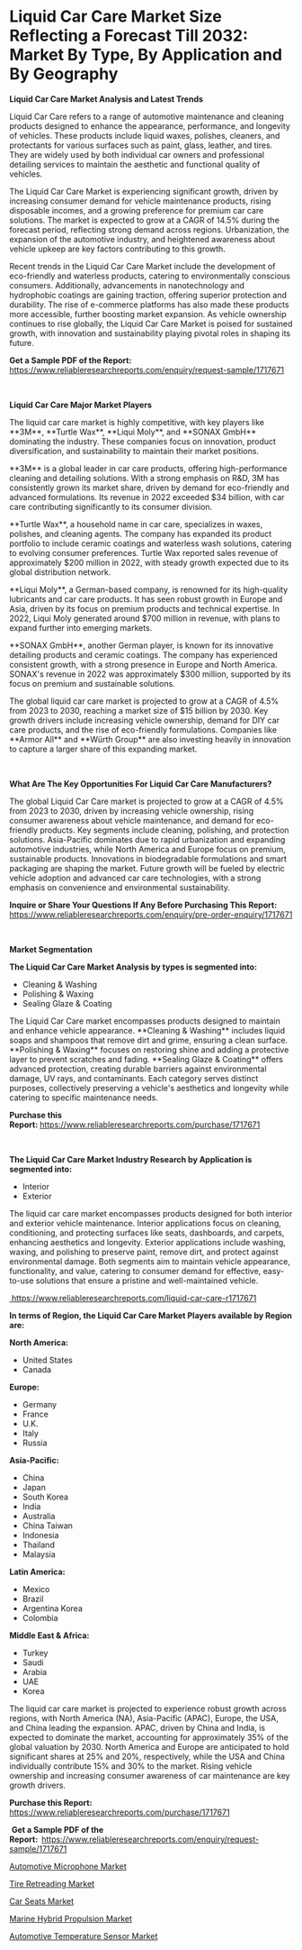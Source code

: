 <p><h1>Liquid Car Care Market Size Reflecting a Forecast Till 2032: Market By Type, By Application and By Geography</h1></p><p><strong>Liquid Car Care Market Analysis and Latest Trends</strong></p>
<p><p>Liquid Car Care refers to a range of automotive maintenance and cleaning products designed to enhance the appearance, performance, and longevity of vehicles. These products include liquid waxes, polishes, cleaners, and protectants for various surfaces such as paint, glass, leather, and tires. They are widely used by both individual car owners and professional detailing services to maintain the aesthetic and functional quality of vehicles.</p><p>The Liquid Car Care Market is experiencing significant growth, driven by increasing consumer demand for vehicle maintenance products, rising disposable incomes, and a growing preference for premium car care solutions. The market is expected to grow at a CAGR of 14.5% during the forecast period, reflecting strong demand across regions. Urbanization, the expansion of the automotive industry, and heightened awareness about vehicle upkeep are key factors contributing to this growth.</p><p>Recent trends in the Liquid Car Care Market include the development of eco-friendly and waterless products, catering to environmentally conscious consumers. Additionally, advancements in nanotechnology and hydrophobic coatings are gaining traction, offering superior protection and durability. The rise of e-commerce platforms has also made these products more accessible, further boosting market expansion. As vehicle ownership continues to rise globally, the Liquid Car Care Market is poised for sustained growth, with innovation and sustainability playing pivotal roles in shaping its future.</p></p>
<p><strong>Get a Sample PDF of the Report:&nbsp;</strong> <a href="https://www.reliableresearchreports.com/enquiry/request-sample/1717671?utm_campaign=102&utm_medium=2&utm_source=Github&utm_content=ia&utm_term=22012025&utm_id=liquid-car-care">https://www.reliableresearchreports.com/enquiry/request-sample/1717671</a></p>
<p>&nbsp;</p>
<p><strong>Liquid Car Care Major Market Players</strong></p>
<p><p>The liquid car care market is highly competitive, with key players like **3M**, **Turtle Wax**, **Liqui Moly**, and **SONAX GmbH** dominating the industry. These companies focus on innovation, product diversification, and sustainability to maintain their market positions.</p><p>**3M** is a global leader in car care products, offering high-performance cleaning and detailing solutions. With a strong emphasis on R&D, 3M has consistently grown its market share, driven by demand for eco-friendly and advanced formulations. Its revenue in 2022 exceeded $34 billion, with car care contributing significantly to its consumer division.</p><p>**Turtle Wax**, a household name in car care, specializes in waxes, polishes, and cleaning agents. The company has expanded its product portfolio to include ceramic coatings and waterless wash solutions, catering to evolving consumer preferences. Turtle Wax reported sales revenue of approximately $200 million in 2022, with steady growth expected due to its global distribution network.</p><p>**Liqui Moly**, a German-based company, is renowned for its high-quality lubricants and car care products. It has seen robust growth in Europe and Asia, driven by its focus on premium products and technical expertise. In 2022, Liqui Moly generated around $700 million in revenue, with plans to expand further into emerging markets.</p><p>**SONAX GmbH**, another German player, is known for its innovative detailing products and ceramic coatings. The company has experienced consistent growth, with a strong presence in Europe and North America. SONAX's revenue in 2022 was approximately $300 million, supported by its focus on premium and sustainable solutions.</p><p>The global liquid car care market is projected to grow at a CAGR of 4.5% from 2023 to 2030, reaching a market size of $15 billion by 2030. Key growth drivers include increasing vehicle ownership, demand for DIY car care products, and the rise of eco-friendly formulations. Companies like **Armor All** and **Würth Group** are also investing heavily in innovation to capture a larger share of this expanding market.</p></p>
<p>&nbsp;</p>
<p><strong>What Are The Key Opportunities For Liquid Car Care Manufacturers?</strong></p>
<p><p>The global Liquid Car Care market is projected to grow at a CAGR of 4.5% from 2023 to 2030, driven by increasing vehicle ownership, rising consumer awareness about vehicle maintenance, and demand for eco-friendly products. Key segments include cleaning, polishing, and protection solutions. Asia-Pacific dominates due to rapid urbanization and expanding automotive industries, while North America and Europe focus on premium, sustainable products. Innovations in biodegradable formulations and smart packaging are shaping the market. Future growth will be fueled by electric vehicle adoption and advanced car care technologies, with a strong emphasis on convenience and environmental sustainability.</p></p>
<p><strong>Inquire or Share Your Questions If Any Before Purchasing This Report:</strong> <a href="https://www.reliableresearchreports.com/enquiry/pre-order-enquiry/1717671?utm_campaign=102&utm_medium=2&utm_source=Github&utm_content=ia&utm_term=22012025&utm_id=liquid-car-care">https://www.reliableresearchreports.com/enquiry/pre-order-enquiry/1717671</a></p>
<p>&nbsp;</p>
<p><strong>Market Segmentation</strong></p>
<p><strong>The Liquid Car Care Market Analysis by types is segmented into:</strong></p>
<p><ul><li>Cleaning & Washing</li><li>Polishing & Waxing</li><li>Sealing Glaze & Coating</li></ul></p>
<p><p>The Liquid Car Care market encompasses products designed to maintain and enhance vehicle appearance. **Cleaning & Washing** includes liquid soaps and shampoos that remove dirt and grime, ensuring a clean surface. **Polishing & Waxing** focuses on restoring shine and adding a protective layer to prevent scratches and fading. **Sealing Glaze & Coating** offers advanced protection, creating durable barriers against environmental damage, UV rays, and contaminants. Each category serves distinct purposes, collectively preserving a vehicle's aesthetics and longevity while catering to specific maintenance needs.</p></p>
<p><strong>Purchase this Report:&nbsp;</strong><a href="https://www.reliableresearchreports.com/purchase/1717671?utm_campaign=102&utm_medium=2&utm_source=Github&utm_content=ia&utm_term=22012025&utm_id=liquid-car-care">https://www.reliableresearchreports.com/purchase/1717671</a></p>
<p>&nbsp;</p>
<p><strong>The Liquid Car Care Market Industry Research by Application is segmented into:</strong></p>
<p><ul><li>Interior</li><li>Exterior</li></ul></p>
<p><p>The liquid car care market encompasses products designed for both interior and exterior vehicle maintenance. Interior applications focus on cleaning, conditioning, and protecting surfaces like seats, dashboards, and carpets, enhancing aesthetics and longevity. Exterior applications include washing, waxing, and polishing to preserve paint, remove dirt, and protect against environmental damage. Both segments aim to maintain vehicle appearance, functionality, and value, catering to consumer demand for effective, easy-to-use solutions that ensure a pristine and well-maintained vehicle.</p></p>
<p><a href="https://www.reliableresearchreports.com/liquid-car-care-r1717671?utm_campaign=102&utm_medium=2&utm_source=Github&utm_content=ia&utm_term=22012025&utm_id=liquid-car-care">&nbsp;https://www.reliableresearchreports.com/liquid-car-care-r1717671</a></p>
<p><strong>In terms of Region, the Liquid Car Care Market Players available by Region are:</strong></p>
<p>
    <p> <strong> North America: </strong>
        <ul>
            <li>United States</li>
            <li>Canada</li>
        </ul>
        </p> 
    <p> <strong> Europe: </strong>
        <ul>
            <li>Germany</li>
            <li>France</li>
            <li>U.K.</li>
            <li>Italy</li>
            <li>Russia</li>
        </ul>
        </p> 
    <p> <strong> Asia-Pacific: </strong>
        <ul>
            <li>China</li>
            <li>Japan</li>
            <li>South Korea</li>
            <li>India</li>
            <li>Australia</li>
            <li>China Taiwan</li>
            <li>Indonesia</li>
            <li>Thailand</li>
            <li>Malaysia</li>
        </ul>
        </p> 
    <p> <strong> Latin America: </strong>
        <ul>
            <li>Mexico</li>
            <li>Brazil</li>
            <li>Argentina Korea</li>
            <li>Colombia</li>
        </ul>
        </p> 
    <p> <strong> Middle East & Africa: </strong>
        <ul>
            <li>Turkey</li>
            <li>Saudi</li>
            <li>Arabia</li>
            <li>UAE</li>
            <li>Korea</li>
        </ul>
    </p>
    </p>
<p><p>The liquid car care market is projected to experience robust growth across regions, with North America (NA), Asia-Pacific (APAC), Europe, the USA, and China leading the expansion. APAC, driven by China and India, is expected to dominate the market, accounting for approximately 35% of the global valuation by 2030. North America and Europe are anticipated to hold significant shares at 25% and 20%, respectively, while the USA and China individually contribute 15% and 30% to the market. Rising vehicle ownership and increasing consumer awareness of car maintenance are key growth drivers.</p></p>
<p><strong>Purchase this Report: </strong><a href="https://www.reliableresearchreports.com/purchase/1717671?utm_campaign=102&utm_medium=2&utm_source=Github&utm_content=ia&utm_term=22012025&utm_id=liquid-car-care">https://www.reliableresearchreports.com/purchase/1717671</a></p>
<p>&nbsp;<strong>Get a Sample PDF of the Report:&nbsp;&nbsp;</strong><a href="https://www.reliableresearchreports.com/enquiry/request-sample/1717671?utm_campaign=102&utm_medium=2&utm_source=Github&utm_content=ia&utm_term=22012025&utm_id=liquid-car-care">https://www.reliableresearchreports.com/enquiry/request-sample/1717671</a></p>
<p><strong></strong></p>
<p><p><a href="https://github.com/NargisHussain75/Market-Research-Report-List-1/blob/main/automotive-microphone-market.md?utm_campaign=102&utm_medium=2&utm_source=Github&utm_content=ia&utm_term=22012025&utm_id=liquid-car-care">Automotive Microphone Market</a></p><p><a href="https://github.com/FlorianWolf90/Market-Research-Report-List-1/blob/main/tire-retreading-market.md?utm_campaign=102&utm_medium=2&utm_source=Github&utm_content=ia&utm_term=22012025&utm_id=liquid-car-care">Tire Retreading Market</a></p><p><a href="https://github.com/gerlttameka883615/Market-Research-Report-List-1/blob/main/car-seats-market.md?utm_campaign=102&utm_medium=2&utm_source=Github&utm_content=ia&utm_term=22012025&utm_id=liquid-car-care">Car Seats Market</a></p><p><a href="https://github.com/hillsmyung726/Market-Research-Report-List-1/blob/main/marine-hybrid-propulsion-market.md?utm_campaign=102&utm_medium=2&utm_source=Github&utm_content=ia&utm_term=22012025&utm_id=liquid-car-care">Marine Hybrid Propulsion Market</a></p><p><a href="https://github.com/pearlinewhite4692/Market-Research-Report-List-1/blob/main/automotive-temperature-sensor-market.md?utm_campaign=102&utm_medium=2&utm_source=Github&utm_content=ia&utm_term=22012025&utm_id=liquid-car-care">Automotive Temperature Sensor Market</a></p></p>